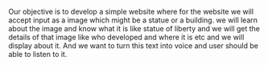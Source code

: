 Our objective is to develop a simple website where for the website we will accept input as a image which might be a statue or a building. we will learn about the image and know what it is like statue of liberty and we will get the details of that image like who developed and where it is etc and we will display about it. And we want to turn this text into voice and user should be able to listen to it.
